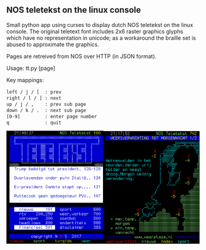 
## NOS teletekst on the linux console

Small python app using curses to display dutch NOS teletekst on the linux
console. The original teletext font includes 2x6 raster graphics glyphs which
have no representation in unicode; as a workaround the braille set is abused to
approximate the graphics.

Pages are retreived from NOS over HTTP (in JSON format).

Usage: tt.py [page]

Key mappings:

````
left / j / [  : prev
right / l / ] : next
up / j / ,    : prev sub page
down / k / .  : next sub page
[0-9]         : enter page number
q             : quit
````

![Demo](/tt.png)

